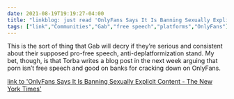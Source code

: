 ```yaml
---
date: 2021-08-19T19:19:27-04:00
title: "linkblog: just read 'OnlyFans Says It Is Banning Sexually Explicit Content - The New York Times'"
tags: ["link","Communities","Gab","free speech","platforms","OnlyFans"]
---
```

This is the sort of thing that Gab will decry if they’re serious and consistent about their supposed pro-free speech, anti-deplatformization stand. My bet, though, is that Torba writes a blog post in the next week arguing that porn isn’t free speech and good on banks for cracking down on OnlyFans.
 
[link to 'OnlyFans Says It Is Banning Sexually Explicit Content - The New York Times'](https://www.nytimes.com/2021/08/19/business/onlyfans-porn-ban.html)
